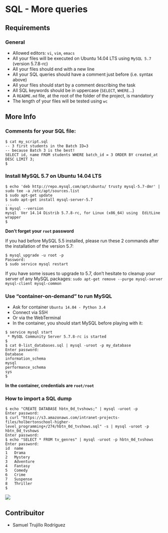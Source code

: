# SQL - More queries
## Requirements

### General

-   Allowed editors: `vi`, `vim`, `emacs`
-   All your files will be executed on Ubuntu 14.04 LTS using `MySQL 5.7` (version 5.7.8-rc)
-   All your files should end with a new line
-   All your SQL queries should have a comment just before (i.e. syntax above)
-   All your files should start by a comment describing the task
-   All SQL keywords should be in uppercase (`SELECT`, `WHERE`…)
-   A `README.md` file, at the root of the folder of the project, is mandatory
-   The length of your files will be tested using `wc`

## More Info

### Comments for your SQL file:

```
$ cat my_script.sql
-- 3 first students in the Batch ID=3
-- because Batch 3 is the best!
SELECT id, name FROM students WHERE batch_id = 3 ORDER BY created_at DESC LIMIT 3;
$

```

### Install MySQL 5.7 on Ubuntu 14.04 LTS

```
$ echo 'deb http://repo.mysql.com/apt/ubuntu/ trusty mysql-5.7-dmr' | sudo tee -a /etc/apt/sources.list
$ sudo apt-get update
$ sudo apt-get install mysql-server-5.7
...
$ mysql --version
mysql  Ver 14.14 Distrib 5.7.8-rc, for Linux (x86_64) using  EditLine wrapper
$

```

**Don’t forget your `root` password**

If you had before MySQL 5.5 installed, please run these 2 commands after the installation of the version 5.7:

```
$ mysql_upgrade -u root -p
Password: 
$ sudo service mysql restart

```

If you have some issues to upgrade to 5.7, don’t hesitate to cleanup your server of any MySQL packages: `sudo apt-get remove --purge mysql-server mysql-client mysql-common`

### Use “container-on-demand” to run MySQL

-   Ask for container `Ubuntu 14.04 - Python 3.4`
-   Connect via SSH
-   Or via the WebTerminal
-   In the container, you should start MySQL before playing with it:

```
$ service mysql start
 * MySQL Community Server 5.7.8-rc is started
$
$ cat 0-list_databases.sql | mysql -uroot -p my_database
Enter password: 
Database
information_schema
mysql
performance_schema
sys
$

```

**In the container, credentials are `root/root`**

### How to import a SQL dump

```
$ echo "CREATE DATABASE hbtn_0d_tvshows;" | mysql -uroot -p
Enter password: 
$ curl "https://s3.amazonaws.com/intranet-projects-files/holbertonschool-higher-level_programming+/274/hbtn_0d_tvshows.sql" -s | mysql -uroot -p hbtn_0d_tvshows
Enter password: 
$ echo "SELECT * FROM tv_genres" | mysql -uroot -p hbtn_0d_tvshows
Enter password: 
id  name
1   Drama
2   Mystery
3   Adventure
4   Fantasy
5   Comedy
6   Crime
7   Suspense
8   Thriller
$

```

![](https://holbertonintranet.s3.amazonaws.com/uploads/medias/2020/3/bc2575fee3303b731031.png?X-Amz-Algorithm=AWS4-HMAC-SHA256&X-Amz-Credential=AKIARDDGGGOUWMNL5ANN%2F20210714%2Fus-east-1%2Fs3%2Faws4_request&X-Amz-Date=20210714T033851Z&X-Amz-Expires=86400&X-Amz-SignedHeaders=host&X-Amz-Signature=9b60b8df3591c30fb7a2b72352ac3dd5a688055a50bfbe6bafe90d2b27da5d51)

## Contribuitor
- Samuel Trujillo Rodríguez
